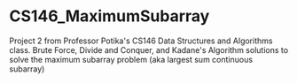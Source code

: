 # CS146_MaximumSubarray
Project 2 from Professor Potika's CS146 Data Structures and Algorithms class.
Brute Force, Divide and Conquer, and Kadane's Algorithm solutions to solve the maximum subarray problem (aka largest sum continuous subarray)
